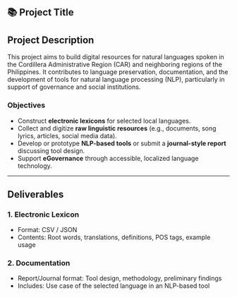 ## 📚 Project Title


## Project Description
This project aims to build digital resources for natural languages spoken in the Cordillera Administrative Region (CAR) and neighboring regions of the Philippines. It contributes to language preservation, documentation, and the development of tools for natural language processing (NLP), particularly in support of governance and social institutions.

### Objectives
- Construct **electronic lexicons** for selected local languages.
- Collect and digitize **raw linguistic resources** (e.g., documents, song lyrics, articles, social media data).
- Develop or prototype **NLP-based tools** or submit a **journal-style report** discussing tool design.
- Support **eGovernance** through accessible, localized language technology.

---

## Deliverables

### 1. Electronic Lexicon
- Format: CSV / JSON 
- Contents: Root words, translations, definitions, POS tags, example usage

### 2. Documentation
- Report/Journal format: Tool design, methodology, preliminary findings
- Includes: Use case of the selected language in an NLP-based tool
